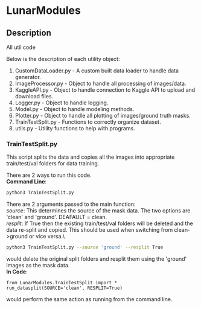 # LunarModules

## Description
All util code

Below is the description of each utility object:
1. CustomDataLoader.py - A custom built data loader to handle data generator.
2. ImageProcessor.py - Object to handle all processing of images/data.
3. KaggleAPI.py - Object to handle connection to Kaggle API to upload and download files.
4. Logger.py - Object to handle logging.
5. Model.py - Object to handle modeling methods.
6. Plotter.py - Object to handle all plotting of images/ground truth masks.
7. TrainTestSplit.py - Functions to correctly organize dataset.
8. utils.py - Utility functions to help with programs.

### TrainTestSplit.py

This script splits the data and copies all the images into
appropriate train/test/val folders for data training.

There are 2 ways to run this code.\
**Command Line**:
```bash
python3 TrainTestSplit.py
```
There are 2 arguments passed to the main function:\
*source*: This determines the source of the mask data. The two 
options are 'clean' and 'ground'. DEAFAULT = clean.\
*resplit*: If True then the existing train/test/val folders
will be deleted and the data re-split and copied. This should
be used when switching from clean->ground or vice versa.\
```bash
python3 TrainTestSplit.py --source 'ground' --resplit True
```
would delete the original split folders and resplit them using
the 'ground' images as the mask data.\
**In Code**:
```python3
from LunarModules.TrainTestSplit import *
run_datasplit(SOURCE='clean', RESPLIT=True)
```
would perform the same action as running from the command line.